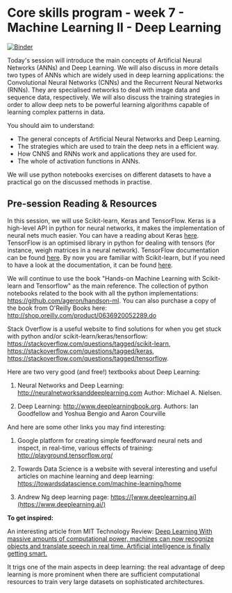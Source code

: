 # Core skills program - week 7 - Machine Learning II - Deep Learning

[![Binder](https://mybinder.org/badge.svg)](https://mybinder.org/v2/gh/core-skills/08-time-network-analysis.git/master)

Today's session will introduce the main concepts of Artificial Neural Networks (ANNs) and Deep Learning. We will also discuss in more details two types of ANNs which are widely used in deep learning applications: the Convolutional Neural Networks (CNNs) and the Recurrent Neural Networks (RNNs). They are specialised networks to deal with image data and sequence data, respectively. 
We will also discuss the training strategies in order to allow deep nets to be powerful learning algorithms capable of learning complex patterns in data.  

You should aim to understand: 
- The general concepts of Artificial Neural Networks and Deep Learning. 
- The strategies which are used to train the deep nets in a efficient way.
- How CNNS and RNNs work and applications they are used for.
- The whole of activation functions in ANNs.

We will use python notebooks exercises on different datasets to have a practical go on the discussed methods in practise. 

## Pre-session Reading & Resources

In this session, we will use Scikit-learn, Keras and TensorFlow. Keras is a high-level API in python for neural networks, it makes the implementation of neural nets much easier. You can have a reading about Keras [here](https://keras.io). TensorFlow is an optimised library in python for dealing with tensors (for instance, weigh matrices in a neural network). TensorFlow documentation can be found [here](https://www.tensorflow.org). By now you are familiar with Scikit-learn, but if you need to have a look at the documentation, it can be found [here](http://scikit-learn.org/stable/).

We will continue to use the book "Hands-on Machine Learning with Scikit-learn and Tensorflow" as the main reference. The collection of python notebooks related to the book with all the python implementations: https://github.com/ageron/handson-ml.  You can also purchase a copy of the book from O'Reilly Books here: http://shop.oreilly.com/product/0636920052289.do

Stack Overflow is a useful website to find solutions for when you get stuck with python and/or scikit-learn/keras/tensorflow: https://stackoverflow.com/questions/tagged/scikit-learn, https://stackoverflow.com/questions/tagged/keras, https://stackoverflow.com/questions/tagged/tensorflow. 

Here are two very good (and free!) textbooks about Deep Learning: 

1) Neural Networks and Deep Learning: http://neuralnetworksanddeeplearning.com
Author: Michael A. Nielsen.  

2) Deep Learning: http://www.deeplearningbook.org. 
Authors:  Ian Goodfellow and Yoshua Bengio and Aaron Courville

And here are some other links you may find interesting: 

1) Google platform for creating simple feedforward neural nets and inspect, in real-time, various effects of training: http://playground.tensorflow.org/

2) Towards Data Science is a website with several interesting and useful articles on machine learning and deep learning: https://towardsdatascience.com/machine-learning/home

3) Andrew Ng deep learning page: [https://](https://www.deeplearning.ai/)[www.deeplearning.ai](https://www.deeplearning.ai/)

**To get inspired:** 

An interesting article from MIT Technology Review: [Deep Learning
With massive amounts of computational power, machines can now recognize objects and translate speech in real time. Artificial intelligence is finally getting smart.](https://www.technologyreview.com/s/513696/deep-learning/)

It trigs one of the main aspects in deep learning: the real advantage of deep learning is more prominent when there are sufficient computational resources to train very large datasets on sophisticated architectures.
